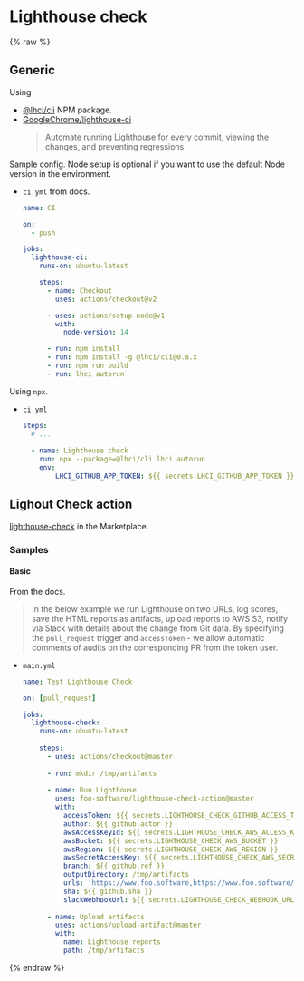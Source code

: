 # Lighthouse check

{% raw %}


## Generic

Using 

- [@lhci/cli](https://www.npmjs.com/package/@lhci/cli) NPM package.
- [GoogleChrome/lighthouse-ci](https://github.com/GoogleChrome/lighthouse-ci)
    > Automate running Lighthouse for every commit, viewing the changes, and preventing regressions

Sample config. Node setup is optional if you want to use the default Node version in the environment.

- `ci.yml` from  docs.
    ```yaml
    name: CI

    on:
      - push

    jobs:
      lighthouse-ci:
        runs-on: ubuntu-latest

        steps:
          - name: Checkout
            uses: actions/checkout@v2

          - uses: actions/setup-node@v1
            with:
              node-version: 14

          - run: npm install
          - run: npm install -g @lhci/cli@0.8.x
          - run: npm run build
          - run: lhci autorun
    ```
    
Using `npx`.
 
- `ci.yml`
    ```yaml
    steps:
      # ...
        
      - name: Lighthouse check
        run: npx --package=@lhci/cli lhci autorun
        env:
            LHCI_GITHUB_APP_TOKEN: ${{ secrets.LHCI_GITHUB_APP_TOKEN }}
    ```


## Lighout Check action

[lighthouse-check](https://github.com/marketplace/actions/lighthouse-check) in the Marketplace.

### Samples

#### Basic

From the docs.

> In the below example we run Lighthouse on two URLs, log scores, save the HTML reports as artifacts, upload reports to AWS S3, notify via Slack with details about the change from Git data. By specifying the `pull_request` trigger and `accessToken` - we allow automatic comments of audits on the corresponding PR from the token user.

- `main.yml`
    ```yaml
    name: Test Lighthouse Check
    
    on: [pull_request]

    jobs:
      lighthouse-check:
        runs-on: ubuntu-latest
        
        steps:
          - uses: actions/checkout@master
          
          - run: mkdir /tmp/artifacts
          
          - name: Run Lighthouse
            uses: foo-software/lighthouse-check-action@master
            with:
              accessToken: ${{ secrets.LIGHTHOUSE_CHECK_GITHUB_ACCESS_TOKEN }}
              author: ${{ github.actor }}
              awsAccessKeyId: ${{ secrets.LIGHTHOUSE_CHECK_AWS_ACCESS_KEY_ID }}
              awsBucket: ${{ secrets.LIGHTHOUSE_CHECK_AWS_BUCKET }}
              awsRegion: ${{ secrets.LIGHTHOUSE_CHECK_AWS_REGION }}
              awsSecretAccessKey: ${{ secrets.LIGHTHOUSE_CHECK_AWS_SECRET_ACCESS_KEY }}
              branch: ${{ github.ref }}
              outputDirectory: /tmp/artifacts
              urls: 'https://www.foo.software,https://www.foo.software/contact'
              sha: ${{ github.sha }}
              slackWebhookUrl: ${{ secrets.LIGHTHOUSE_CHECK_WEBHOOK_URL }}
            
          - name: Upload artifacts
            uses: actions/upload-artifact@master
            with:
              name: Lighthouse reports
              path: /tmp/artifacts
    ```


{% endraw %}
